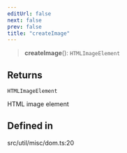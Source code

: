 ```yaml
---
editUrl: false
next: false
prev: false
title: "createImage"
---
```


> **createImage**(): `HTMLImageElement`

## Returns

`HTMLImageElement`

HTML image element

## Defined in

src/util/misc/dom.ts:20
